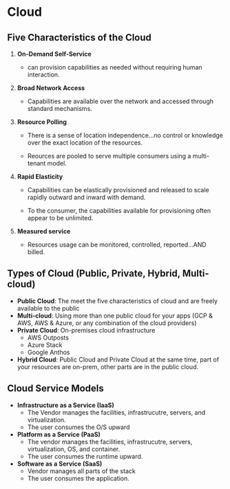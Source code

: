 # Cloud

## Five Characteristics of the Cloud

1. **On-Demand Self-Service**

    * can provision capabilities as needed without requiring human interaction.

2. **Broad Network Access**

    * Capabilities are available over the network and accessed through standard mechanisms.

3. **Resource Polling**

    * There is a sense of location independence...no control or knowledge over the exact location of the resources.

    * Reources are pooled to serve multiple consumers using a multi-tenant model.

4. **Rapid Elasticity**
  
    * Capabilities can be elastically provisioned and released to scale rapidly outward and inward with demand.

    * To the consumer, the capabilities available for provisioning often appear to be unlimited.

5. **Measured service**

    * Resources usage can be monitored, controlled, reported...AND billed.

## Types of Cloud (Public, Private, Hybrid, Multi-cloud)

* **Public Cloud**: The meet the five characteristics of cloud and are freely available to the public
* **Multi-cloud**: Using more than one public cloud for your apps (GCP & AWS, AWS & Azure, or any combination of the cloud providers)
* **Private Cloud**: On-premises cloud infrastructure
  * AWS Outposts
  * Azure Stack
  * Google Anthos
* **Hybrid Cloud**: Public Cloud and Private Cloud at the same time, part of your resources are on-prem, other parts are in the public cloud.

## Cloud Service Models

* **Infrastructure as a Service (IaaS)**
  * The Vendor manages the facilities, infrastrucutre, servers, and virtualization.
  * The user consumes the O/S upward
* **Platform as a Service (PaaS)**
  * The vendor manages the facilities, infrastrucutre, servers, virtualization, OS, and container.
  * The user consumes the runtime upward.
* **Software as a Service (SaaS)**
  * Vendor manages all parts of the stack
  * The user consumes the application.
